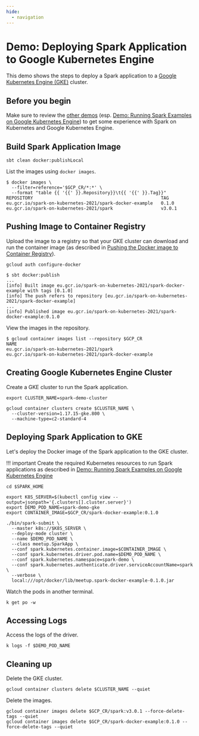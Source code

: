 ```yaml
---
hide:
  - navigation
---
```


# Demo: Deploying Spark Application to Google Kubernetes Engine

This demo shows the steps to deploy a Spark application to a [Google Kubernetes Engine (GKE)](https://cloud.google.com/kubernetes-engine) cluster.

## Before you begin

Make sure to review the [other demos](index.md) (esp. [Demo: Running Spark Examples on Google Kubernetes Engine](running-spark-examples-on-google-kubernetes-engine.md)) to get some experience with Spark on Kubernetes and Google Kubernetes Engine.

## Build Spark Application Image

```text
sbt clean docker:publishLocal
```

List the images using `docker images`.

```text
$ docker images \
  --filter=reference='$GCP_CR/*:*' \
  --format "table {{ '{{' }}.Repository}}\t{{ '{{' }}.Tag}}"
REPOSITORY                                                TAG
eu.gcr.io/spark-on-kubernetes-2021/spark-docker-example   0.1.0
eu.gcr.io/spark-on-kubernetes-2021/spark                  v3.0.1
```

## Pushing Image to Container Registry

Upload the image to a registry so that your GKE cluster can download and run the container image (as described in [Pushing the Docker image to Container Registry](https://cloud.google.com/kubernetes-engine/docs/tutorials/hello-app#pushing_the_docker_image_to)).

```text
gcloud auth configure-docker
```

```text
$ sbt docker:publish
...
[info] Built image eu.gcr.io/spark-on-kubernetes-2021/spark-docker-example with tags [0.1.0]
[info] The push refers to repository [eu.gcr.io/spark-on-kubernetes-2021/spark-docker-example]
...
[info] Published image eu.gcr.io/spark-on-kubernetes-2021/spark-docker-example:0.1.0
```

View the images in the repository.

```text
$ gcloud container images list --repository $GCP_CR
NAME
eu.gcr.io/spark-on-kubernetes-2021/spark
eu.gcr.io/spark-on-kubernetes-2021/spark-docker-example
```

## Creating Google Kubernetes Engine Cluster

Create a GKE cluster to run the Spark application.

```text
export CLUSTER_NAME=spark-demo-cluster
```

```text
gcloud container clusters create $CLUSTER_NAME \
  --cluster-version=1.17.15-gke.800 \
  --machine-type=c2-standard-4
```

## Deploying Spark Application to GKE

Let's deploy the Docker image of the Spark application to the GKE cluster.

!!! important
    Create the required Kubernetes resources to run Spark applications as described in [Demo: Running Spark Examples on Google Kubernetes Engine](running-spark-examples-on-google-kubernetes-engine.md)

```text
cd $SPARK_HOME
```

```text
export K8S_SERVER=$(kubectl config view --output=jsonpath='{.clusters[].cluster.server}')
export DEMO_POD_NAME=spark-demo-gke
export CONTAINER_IMAGE=$GCP_CR/spark-docker-example:0.1.0
```

```text
./bin/spark-submit \
  --master k8s://$K8S_SERVER \
  --deploy-mode cluster \
  --name $DEMO_POD_NAME \
  --class meetup.SparkApp \
  --conf spark.kubernetes.container.image=$CONTAINER_IMAGE \
  --conf spark.kubernetes.driver.pod.name=$DEMO_POD_NAME \
  --conf spark.kubernetes.namespace=spark-demo \
  --conf spark.kubernetes.authenticate.driver.serviceAccountName=spark \
  --verbose \
  local:///opt/docker/lib/meetup.spark-docker-example-0.1.0.jar
```

Watch the pods in another terminal.

```text
k get po -w
```

## Accessing Logs

Access the logs of the driver.

```text
k logs -f $DEMO_POD_NAME
```

## Cleaning up

Delete the GKE cluster.

```text
gcloud container clusters delete $CLUSTER_NAME --quiet
```

Delete the images.

```text
gcloud container images delete $GCP_CR/spark:v3.0.1 --force-delete-tags --quiet
gcloud container images delete $GCP_CR/spark-docker-example:0.1.0 --force-delete-tags --quiet
```
